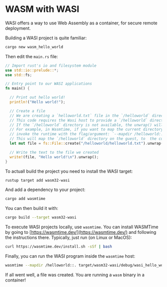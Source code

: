 # WASM with WASI

WASI offers a way to use Web Assembly as a container, for secure remote deployment.

Building a WASI project is quite familiar:

```bash
cargo new wasm_hello_world
```

Then edit the `main.rs` file:

```rust
// Import rust's io and filesystem module
use std::io::prelude::*;
use std::fs;

// Entry point to our WASI applications
fn main() {

  // Print out hello world!
  println!("Hello world!");

  // Create a file
  // We are creating a `helloworld.txt` file in the `/helloworld` directory
  // This code requires the Wasi host to provide a `/helloworld` directory on the guest.
  // If the `/helloworld` directory is not available, the unwrap() will cause this program to panic.
  // For example, in Wasmtime, if you want to map the current directory to `/helloworld`,
  // invoke the runtime with the flag/argument: `--mapdir /helloworld::.`
  // This will map the `/helloworld` directory on the guest, to  the current directory (`.`) on the host
  let mut file = fs::File::create("/helloworld/helloworld.txt").unwrap();

  // Write the text to the file we created
  write!(file, "Hello world!\n").unwrap();
}
```

To actuall build the project you need to install the WASI target:

```bash
rustup target add wasm32-wasi
```

And add a dependency to your project:

```bash
cargo add wasmtime
```

You can then build it with:

```bash
cargo build --target wasm32-wasi
```

To execute WASI projects locally, use `wasmtime`. You can install WASMTime by going to [https://wasmtime.dev/](https://wasmtime.dev/) and following the instructions there. Typically, just run (on Linux or MacOS):

```bash
curl https://wasmtime.dev/install.sh -sSf | bash
```

Finally, you can run the WASI program inside the `wasmtime` host:

```bash
wasmtime --mapdir /helloworld::. target/wasm32-wasi/debug/wasi_hello_world.wasm
```

If all went well, a file was created. You are running a `wasm` binary in a container!
